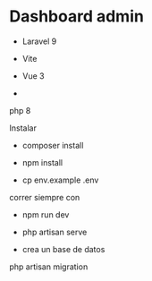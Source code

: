 # Dashboard admin

- Laravel 9
- Vite
- Vue 3

-
php 8


Instalar

- composer install
- npm install

- cp env.example .env


correr siempre con 

- npm run dev
- php artisan serve


- crea un base de datos

php artisan migration
